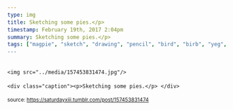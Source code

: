 ```yaml
---
type: img
title: Sketching some pies.</p> 
timestamp: February 19th, 2017 2:04pm
summary: Sketching some pies.</p> 
tags: ["magpie", "sketch", "drawing", "pencil", "bird", "birb", "yeg", "art]
---
```


                
                
                
                                                                                        <img src="../media/157453831474.jpg"/>
                                                                                          <div class="caption"><p>Sketching some pies.</p> </div>
                                    
                
                
                
                
                                
<small>source: https://saturdayxiii.tumblr.com/post/157453831474</small>